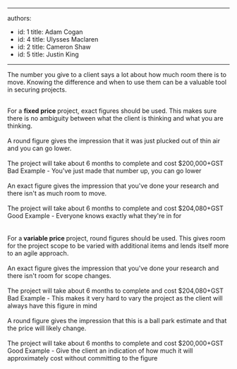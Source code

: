 

---
authors:
  - id: 1
    title: Adam Cogan
  - id: 4
    title: Ulysses Maclaren
  - id: 2
    title: Cameron Shaw
  - id: 5
    title: Justin King
---




<span class='intro'> The number you give to a client says a lot about how much room there is to move.&#160;Knowing the difference and when to use them can be a valuable tool in securing projects.<br>
<br>
 </span>

For a <strong>fixed price </strong>project, exact figures should be used. This makes sure there is no ambiguity between what the client is thinking and what you are thinking.<br>
<br>
A round figure gives the impression that it was just plucked out of thin air and you can go lower.&#160;<br>
<br>
<font class="ms-rteCustom-GreyBox">The project will take about 6&#160;months to complete and cost $200,000+GST</font><br>
<font class="ms-rteCustom-FigureBad">Bad Example - You've just made that number up, you can go lower</font><br>
<br>
An exact figure gives the impression that you've done your research and there isn't as much room to move.<br>
<br>
<font class="ms-rteCustom-GreyBox">The project will take about 6 months to complete and cost $204,080+GST</font><br>
<font class="ms-rteCustom-FigureGood">Good Example - Everyone knows exactly what they're in for<br>
</font><br>
<br>
For a<strong> variable price </strong>project, round figures should be used. This gives room for the project scope to be varied with additional items and lends itself more to an agile approach.<br>
<br>
An exact figure gives the impression that you've done your research and there isn't room for scope changes.<br>
<br>
<font class="ms-rteCustom-GreyBox">The project will take about 6 months to complete and cost $204,080+GST</font><br>
<font class="ms-rteCustom-FigureBad">Bad Example - This makes it very hard to vary the project as the client will always have this figure in mind<br>
</font><br>
A round figure gives the impression that this is a ball park estimate and that the price will likely change.<br>
&#160;<br>
<font class="ms-rteCustom-GreyBox">The project will take about 6&#160;months to complete and cost $200,000+GST</font><br>
<font class="ms-rteCustom-FigureGood">Good Example - Give the client an indication of how much it will approximately cost without committing to the figure</font><br>
<br>
<br>
<br>
<br>



